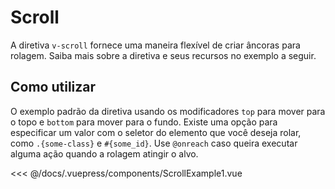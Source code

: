 # Scroll

A diretiva `v-scroll` fornece uma maneira flexível de criar âncoras para rolagem. Saiba mais sobre a diretiva e seus recursos no exemplo a seguir.

## Como utilizar

O exemplo padrão da diretiva usando os modificadores `top` para mover para o topo e `bottom` para mover para o fundo. Existe uma opção para especificar um valor com o seletor do elemento que você deseja rolar, como `.{some-class}` e `#{some_id}`. Use `@onreach` caso queira executar alguma ação quando a rolagem atingir o alvo.

<scroll-example-1 />

<<< @/docs/.vuepress/components/ScrollExample1.vue
